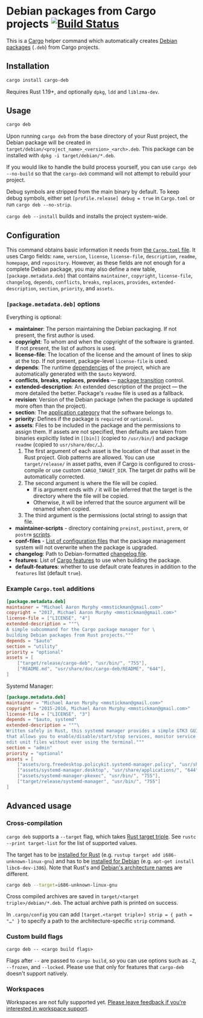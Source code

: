 # Debian packages from Cargo projects [![Build Status](https://travis-ci.org/mmstick/cargo-deb.svg?branch=master)](https://travis-ci.org/mmstick/cargo-deb)

This is a [Cargo](http://doc.crates.io/) helper command which automatically creates [Debian packages](https://www.debian.org/doc/debian-policy/#binary-packages) (`.deb`) from Cargo projects.

## Installation

```sh
cargo install cargo-deb
```

Requires Rust 1.19+, and optionally `dpkg`, `ldd` and `liblzma-dev`.

## Usage

```sh
cargo deb
```

Upon running `cargo deb` from the base directory of your Rust project, the Debian package will be created in `target/debian/<project_name>_<version>_<arch>.deb`. This package can be installed with `dpkg -i target/debian/*.deb`.

If you would like to handle the build process yourself, you can use `cargo deb --no-build` so that the `cargo-deb` command will not attempt to rebuild your project.

Debug symbols are stripped from the main binary by default. To keep debug symbols, either set `[profile.release] debug = true` in `Cargo.toml` or run `cargo deb --no-strip`.

`cargo deb --install` builds and installs the project system-wide.

## Configuration

This command obtains basic information it needs from [the `Cargo.toml` file](http://doc.crates.io/manifest.html). It uses Cargo fields: `name`, `version`, `license`, `license-file`, `description`, `readme`, `homepage`, and `repository`. However, as these fields are not enough for a complete Debian package, you may also define a new table, `[package.metadata.deb]` that contains `maintainer`, `copyright`, `license-file`, `changelog`, `depends`, `conflicts`, `breaks`, `replaces`, `provides`, `extended-description`, `section`, `priority`, and `assets`.

### `[package.metadata.deb]` options

Everything is optional:

- **maintainer**: The person maintaining the Debian packaging. If not present, the first author is used.
- **copyright**: To whom and when the copyright of the software is granted. If not present, the list of authors is used.
- **license-file**: The location of the license and the amount of lines to skip at the top. If not present, package-level `license-file` is used.
- **depends**: The runtime [dependencies](https://www.debian.org/doc/debian-policy/#document-ch-relationships) of the project, which are automatically generated with the `$auto` keyword.
- **conflicts**, **breaks**, **replaces**, **provides** — [package transition](https://wiki.debian.org/PackageTransition) control.
- **extended-description**: An extended description of the project — the more detailed the better. Package's `readme` file is used as a fallback.
- **revision**: Version of the Debian package (when the package is updated more often than the project).
- **section**: The [application category](https://packages.debian.org/stretch/) that the software belongs to.
- **priority**: Defines if the package is `required` or `optional`.
- **assets**: Files to be included in the package and the permissions to assign them. If assets are not specified, then defaults are taken from binaries explicitly listed in `[[bin]]` (copied to `/usr/bin/`) and package `readme` (copied to `usr/share/doc/…`).
    1. The first argument of each asset is the location of that asset in the Rust project. Glob patterns are allowed. You can use `target/release/` in asset paths, even if Cargo is configured to cross-compile or use custom `CARGO_TARGET_DIR`. The target dir paths will be automatically corrected.
    2. The second argument is where the file will be copied.
        - If is argument ends with `/` it will be inferred that the target is the directory where the file will be copied.
        - Otherwise, it will be inferred that the source argument will be renamed when copied.
    3. The third argument is the permissions (octal string) to assign that file.
 - **maintainer-scripts** - directory containing `preinst`, `postinst`, `prerm`, or `postrm` [scripts](https://www.debian.org/doc/debian-policy/#document-ch-maintainerscripts).
 - **conf-files** - [List of configuration files](https://www.debian.org/doc/manuals/maint-guide/dother.en.html#conffiles) that the package management system will not overwrite when the package is upgraded.
 - **changelog**: Path to Debian-formatted [changelog file](https://www.debian.org/doc/manuals/maint-guide/dreq.en.html#changelog).
 - **features**: List of [Cargo features](https://doc.rust-lang.org/cargo/reference/manifest.html#the-features-section) to use when building the package.
 - **default-features**: whether to use default crate features in addition to the `features` list (default `true`).

### Example `Cargo.toml` additions

```toml
[package.metadata.deb]
maintainer = "Michael Aaron Murphy <mmstickman@gmail.com>"
copyright = "2017, Michael Aaron Murphy <mmstickman@gmail.com>"
license-file = ["LICENSE", "4"]
extended-description = """\
A simple subcommand for the Cargo package manager for \
building Debian packages from Rust projects."""
depends = "$auto"
section = "utility"
priority = "optional"
assets = [
    ["target/release/cargo-deb", "usr/bin/", "755"],
    ["README.md", "usr/share/doc/cargo-deb/README", "644"],
]
```

Systemd Manager:

```toml
[package.metadata.deb]
maintainer = "Michael Aaron Murphy <mmstickman@gmail.com>"
copyright = "2015-2016, Michael Aaron Murphy <mmstickman@gmail.com>"
license-file = ["LICENSE", "3"]
depends = "$auto, systemd"
extended-description = """\
Written safely in Rust, this systemd manager provides a simple GTK3 GUI interface \
that allows you to enable/disable/start/stop services, monitor service logs, and \
edit unit files without ever using the terminal."""
section = "admin"
priority = "optional"
assets = [
    ["assets/org.freedesktop.policykit.systemd-manager.policy", "usr/share/polkit-1/actions/", "644"],
    ["assets/systemd-manager.desktop", "usr/share/applications/", "644"],
    ["assets/systemd-manager-pkexec", "usr/bin/", "755"],
    ["target/release/systemd-manager", "usr/bin/", "755"]
]
```

## Advanced usage

### Cross-compilation

`cargo deb` supports a `--target` flag, which takes [Rust target triple](https://forge.rust-lang.org/platform-support.html). See `rustc --print target-list` for the list of supported values.

The target has to be [installed for Rust](https://github.com/rust-lang-nursery/rustup.rs#cross-compilation) (e.g. `rustup target add i686-unknown-linux-gnu`) and has to be [installed for Debian](https://wiki.debian.org/ToolChain/Cross) (e.g. `apt-get install libc6-dev-i386`). Note that Rust's and [Debian's architecture names](https://www.debian.org/ports/) are different.

```sh
cargo deb --target=i686-unknown-linux-gnu
```

Cross compiled archives are saved in `target/<target triple>/debian/*.deb`. The actual archive path is printed on success.

In `.cargo/config` you can add `[target.<target triple>] strip = { path = "…" }` to specify a path to the architecture-specific `strip` command.

### Custom build flags

    cargo deb -- <cargo build flags>

Flags after `--` are passed to `cargo build`, so you can use options such as `-Z`, `--frozen`, and `--locked`. Please use that only for features that `cargo-deb` doesn't support natively.

### Workspaces

Workspaces are not fully supported yet. [Please leave feedback if you're interested in workspace support](https://github.com/mmstick/cargo-deb/issues/49).
